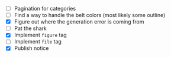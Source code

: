 -   [ ] Pagination for categories
-   [ ] Find a way to handle the belt colors (most likely some outline)
-   [x] Figure out where the generation error is coming from
-   [ ] Pat the shark
-   [x] Implement `figure` tag
-   [ ] Implement `file` tag
-   [x] Publish notice
